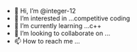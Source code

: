 - 👋 Hi, I’m @integer-12
- 👀 I’m interested in ...competitive coding
- 🌱 I’m currently learning ...c++
- 💞️ I’m looking to collaborate on ...
- 📫 How to reach me ...

<!---
integer-12/integer-12 is a ✨ special ✨ repository because its `README.md` (this file) appears on your GitHub profile.
You can click the Preview link to take a look at your changes.
--->
